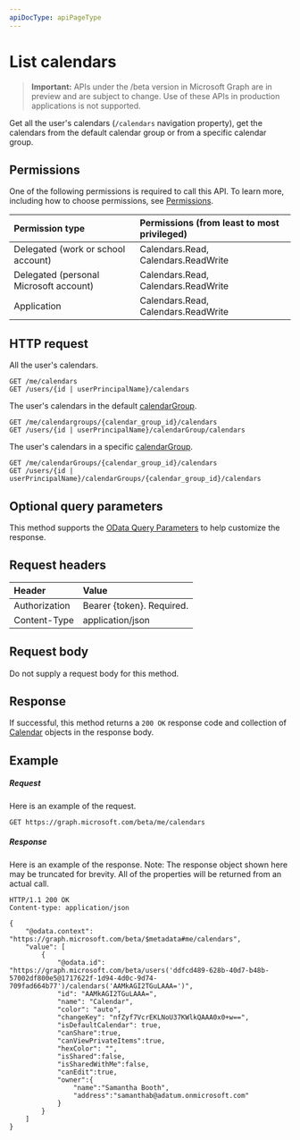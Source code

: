 ```yaml
---
apiDocType: apiPageType
---
```

# List calendars

> **Important:** APIs under the /beta version in Microsoft Graph are in preview and are subject to change. Use of these APIs in production applications is not supported.

Get all the user's calendars (`/calendars` navigation property), get the calendars from the default calendar group or from a specific calendar group. 
## Permissions
One of the following permissions is required to call this API. To learn more, including how to choose permissions, see [Permissions](../../../concepts/permissions_reference.md).

|Permission type      | Permissions (from least to most privileged)              |
|:--------------------|:---------------------------------------------------------|
|Delegated (work or school account) | Calendars.Read, Calendars.ReadWrite    |
|Delegated (personal Microsoft account) | Calendars.Read, Calendars.ReadWrite    |
|Application | Calendars.Read, Calendars.ReadWrite |

## HTTP request
<!-- { "blockType": "ignored" } -->

All the user's calendars.
```http
GET /me/calendars
GET /users/{id | userPrincipalName}/calendars
```

The user's calendars in the default [calendarGroup](../resources/calendarGroup.md).
```http
GET /me/calendargroups/{calendar_group_id}/calendars
GET /users/{id | userPrincipalName}/calendarGroup/calendars
```

The user's calendars in a specific [calendarGroup](../resources/calendarGroup.md).
```http
GET /me/calendarGroups/{calendar_group_id}/calendars
GET /users/{id | userPrincipalName}/calendarGroups/{calendar_group_id}/calendars
```

## Optional query parameters
This method supports the [OData Query Parameters](https://developer.microsoft.com/graph/docs/concepts/query_parameters) to help customize the response.
## Request headers
| Header       | Value |
|:---------------|:--------|
| Authorization  | Bearer {token}. Required.  |
| Content-Type   | application/json |

## Request body
Do not supply a request body for this method.

## Response

If successful, this method returns a `200 OK` response code and collection of [Calendar](../resources/calendar.md) objects in the response body.
## Example
##### Request
Here is an example of the request.
<!-- {
  "blockType": "request",
  "name": "get_calendars"
}-->
```http
GET https://graph.microsoft.com/beta/me/calendars
```
##### Response
Here is an example of the response. Note: The response object shown here may be truncated for brevity. All of the properties will be returned from an actual call.
<!-- {
  "blockType": "response",
  "truncated": true,
  "@odata.type": "microsoft.graph.calendar",
  "isCollection": true
} -->
```http
HTTP/1.1 200 OK
Content-type: application/json

{
    "@odata.context": "https://graph.microsoft.com/beta/$metadata#me/calendars",
    "value": [
        {
            "@odata.id": "https://graph.microsoft.com/beta/users('ddfcd489-628b-40d7-b48b-57002df800e5@1717622f-1d94-4d0c-9d74-709fad664b77')/calendars('AAMkAGI2TGuLAAA=')",
            "id": "AAMkAGI2TGuLAAA=",
            "name": "Calendar",
            "color": "auto",
            "changeKey": "nfZyf7VcrEKLNoU37KWlkQAAA0x0+w==",
            "isDefaultCalendar": true,
            "canShare":true,
            "canViewPrivateItems":true,
            "hexColor": "",
            "isShared":false,
            "isSharedWithMe":false,
            "canEdit":true,
            "owner":{
                "name":"Samantha Booth",
                "address":"samanthab@adatum.onmicrosoft.com"
            }
        }
    ]
}

```

<!-- uuid: 8fcb5dbc-d5aa-4681-8e31-b001d5168d79
2015-10-25 14:57:30 UTC -->
<!-- {
  "type": "#page.annotation",
  "description": "List calendars",
  "keywords": "",
  "section": "documentation",
  "tocPath": ""
}-->